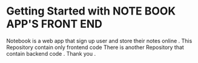 # Getting Started with NOTE BOOK APP'S FRONT END


Notebook is a web app that sign up user and store their notes online . This Repository contain only frontend code  There is another Repository that contain backend code . Thank you .

